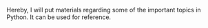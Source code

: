 Hereby, I will put materials regarding some of the important topics in Python. It can be used for reference. 
